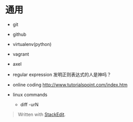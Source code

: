 
# 通用
*	git
*	github
*	virtualenv(python)
*	vagrant
*	axel
*	regular expression
发明正则表达式的人是神吗？

*	online coding
http://www.tutorialspoint.com/index.htm

*	linux commands
	*	diff -urN

> Written with [StackEdit](https://stackedit.io/).